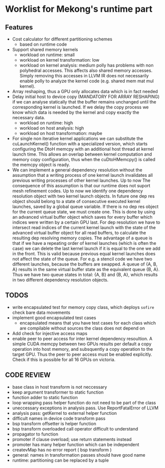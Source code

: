 Worklist for Mekong's runtime part
==================================

Features
--------

  * Cost calculator for different partitioning schemes
    * based on runtime code
  * Support shared memory kernels
    * workload on runtime: small
    * workload on kernel transformation: low
    * workload on kernel analysis: medium
      polly has problems with non polyhedral accesses.
      This affects also shared memory accesses. Simply removing
      this accesses in LLVM IR does not necessarily enable
      polly to analyze the kernel code (e.g. shared mem mat mul kernel).
  * Array reshaping, thus a GPU only allocates
    data which is in fact needed
  * Delay initial host to device copy (MANDATORY FOR ARRAY RESHAPING)
    if we can analyse statically that the buffer
    remains unchanged until the corresponding kernel
    is launched. If we delay the copy process we know
    which data is needed by the kernel and copy exactly
    the necessary data.
      * workload on runtime: high
      * workload on host analysis: high
      * workload on host transformation: maybe
  * For single non iterative kernel applications we can substitute
    the cuLaunchKernel() function with a specialized version, which
    starts configuring the DtoH memcpy with an additional host thread
    at kernel launch time. This allows an overlap between kernel
    computation and memory copy configuration, thus when the
    cuDtoHMemcpy() is called the memcpy object is ready.
  * We can implement a general dependency resolution without the
    assumption that a writing process of one kernel launch invalidates all
    previous writing processes of other kernel launches. Up to now The
    consequence of this assumption is that our runtime does not suport mesh
    refinement codes. Up to now we identify one dependency resolution object with
    two kernel launch objects. In future one dep res object should belong to a
    state of consecutive executed kernel launches, saved by a global queue
    variable. If there is no dep res object for the current queue state, we must
    create one.  This is done by using an advanced virtual buffer object which
    saves for every buffer which indices were written by a certain GPU last. For
    dep resolution we have to intersect read indices of the current kernel launch
    with the state of the advanced virtual buffer object for all read buffers, to
    calculate the resulting dep resolving memory copies. The advantage of a queue
    is that if we have a repeating order of kernel launches (which is often the
    case) we can delete the last kernel launch if it is equal to the one we add in
    the front.  This is valid because previous equal kernel launches does not
    affect the state of the queue.
    For e.g. a stencil code we have two different launches, because the buffers
    are swapped. A queue of {A, B, A} results in the same virtual buffer state
    as the equivalent queue {B, A}. Thus we have two queue states in total:
    {A, B} and {B, A}, which results in two different dependency resolution
    objects.

TODOS
-----
  * write encapsulated test for memory copy class, which deploys `sofire`
    check bare data movements
  * implement good encapsulated test cases
    * encapsulated means that you have test cases for each class
      which are compilable without sources the class does not depend on
  * Add check for injective access maps
  * enable peer to peer access for inter kernel dependency resoultion.
    A simple CUDA memcpy between two GPUs results per default a copy
    operation into host memory, and subsquently a copy operation to the
    target GPU. Thus the peer to peer access must be enabled explicitly.
    Check if this is possible for all 16 GPUs on victoria.

CODE REVIEW
-----------

  * base class in host transform is not neccessary
  * keep argument transformer to static function
  * function adder to static function
  * loop wrapping pass helper function do not need to be part of the
    class
  * uneccessary exceptions in analysis pass. Use ReportFatalError of
    LLVM
  * analysis pass: getKernel to external helper function
  * difficult names in device code transform pass
  * bsp transform offsetter is helper function
  * bsp transform overloaded call operator difficult to understand
  * propagator to function
  * promoter if clause overload; use return statements instead
  * promoter has many helper function which can be independent
  * createvMap has no error report ( bsp transform )
  * general: names in transformation passes should have good name
  * runtime: partitioning can be replaced by a tuple
